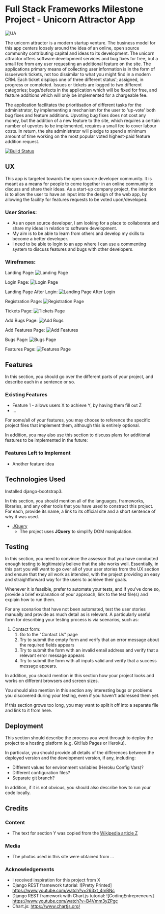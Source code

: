 # Full Stack Frameworks Milestone Project - Unicorn Attractor App

![UA](https://s3-ap-southeast-2.amazonaws.com/full-stack-frameworks/ua.PNG)

The unicorn attractor is a modern startup venture.
The business model for this app centers loosely around the idea of an online, open source community contributing capital and ideas to its development. 
The unicorn attractor offers software development services and bug fixes for free, but a small fee from any user requesting an additional feature on the site. 
The applications primary means of collecting user information is in the form of issue/work tickets, not too dissimilar to what you might find in a modern CRM. 
Each ticket displays one of three different status'; assigned, in progress or completed. 
Issues or tickets are logged to two different categories; bugs/defects in the application which will be fixed for free, and feature additions which will only be implemented for a chargeable fee. 

The application facilitates the prioritisation of different tasks for the administrator, by implementing a mechanism for the user to 'up-vote' both bug fixes and feature additions. 
Upvoting bug fixes does not cost any money, but the addition of a new feature to the site, which requires a certain number of upvotes to be implemented, requires a small fee to cover labour costs. 
In return, the site administrator will pledge to spend a minimum amount of time working on the most popular voted highest-paid feature addition request. 

 
[![Build Status](https://travis-ci.org/bransfieldjack/fullstack-frameworks-milestone-project-unicorn-attractor.svg?branch=master)](https://travis-ci.org/bransfieldjack/fullstack-frameworks-milestone-project-unicorn-attractor)

 
## UX
 
This app is targeted towards the open source developer community. It is meant as a means for people to come together in an online community to discuss and share their ideas. As a start-up company project, the intention is to allow the user to have an input into the design of the web app, by allowing the facility for features requests to be voted upon/developed. 
###	User Stories:
-	As an open source developer, I am looking for a place to collaborate and share my ideas in relation to software development. 
-	My aim is to be able to learn from others and develop my skills to become a better developer. 
-	I need to be able to login to an app where I can use a commenting system to discuss features and bugs with other developers. 

### Wireframes: 

Landing Page:
![Landing Page](https://s3-ap-southeast-2.amazonaws.com/full-stack-frameworks/unicorn-attractor/github/ua_landing_page.PNG)

Login Page:
![Login Page](https://s3-ap-southeast-2.amazonaws.com/full-stack-frameworks/unicorn-attractor/github/ua_login_page.PNG)

Landing Page After Login:
![Landing Page After Login](https://s3-ap-southeast-2.amazonaws.com/full-stack-frameworks/unicorn-attractor/github/ua_landing_page_after_login.PNG)

Registration Page:
![Registration Page](https://s3-ap-southeast-2.amazonaws.com/full-stack-frameworks/unicorn-attractor/github/ua_registration_page.PNG)

Tickets Page:
![Tickets Page](https://s3-ap-southeast-2.amazonaws.com/full-stack-frameworks/unicorn-attractor/github/ua_tickets_page.PNG)

Add Bugs Page:
![Add Bugs](https://s3-ap-southeast-2.amazonaws.com/full-stack-frameworks/unicorn-attractor/github/ua_add_bug_page.PNG)

Add Features Page:
![Add Features](https://s3-ap-southeast-2.amazonaws.com/full-stack-frameworks/unicorn-attractor/github/ua_add_feature_page.PNG)

Bugs Page:
![Bugs Page](https://s3-ap-southeast-2.amazonaws.com/full-stack-frameworks/unicorn-attractor/github/ua_bugs_page.PNG)

Features Page:
![Features Page](https://s3-ap-southeast-2.amazonaws.com/full-stack-frameworks/unicorn-attractor/github/ua_features_page.PNG)

## Features

In this section, you should go over the different parts of your project, and describe each in a sentence or so.
 
### Existing Features
- Feature 1 - allows users X to achieve Y, by having them fill out Z
- ...

For some/all of your features, you may choose to reference the specific project files that implement them, although this is entirely optional.

In addition, you may also use this section to discuss plans for additional features to be implemented in the future:

### Features Left to Implement
- Another feature idea

## Technologies Used

Installed django-bootstrap3.

In this section, you should mention all of the languages, frameworks, libraries, and any other tools that you have used to construct this project. For each, provide its name, a link to its official site and a short sentence of why it was used.

- [JQuery](https://jquery.com)
    - The project uses **JQuery** to simplify DOM manipulation.


## Testing

In this section, you need to convince the assessor that you have conducted enough testing to legitimately believe that the site works well. Essentially, in this part you will want to go over all of your user stories from the UX section and ensure that they all work as intended, with the project providing an easy and straightforward way for the users to achieve their goals.

Whenever it is feasible, prefer to automate your tests, and if you've done so, provide a brief explanation of your approach, link to the test file(s) and explain how to run them.

For any scenarios that have not been automated, test the user stories manually and provide as much detail as is relevant. A particularly useful form for describing your testing process is via scenarios, such as:

1. Contact form:
    1. Go to the "Contact Us" page
    2. Try to submit the empty form and verify that an error message about the required fields appears
    3. Try to submit the form with an invalid email address and verify that a relevant error message appears
    4. Try to submit the form with all inputs valid and verify that a success message appears.

In addition, you should mention in this section how your project looks and works on different browsers and screen sizes.

You should also mention in this section any interesting bugs or problems you discovered during your testing, even if you haven't addressed them yet.

If this section grows too long, you may want to split it off into a separate file and link to it from here.

## Deployment

This section should describe the process you went through to deploy the project to a hosting platform (e.g. GitHub Pages or Heroku).

In particular, you should provide all details of the differences between the deployed version and the development version, if any, including:
- Different values for environment variables (Heroku Config Vars)?
- Different configuration files?
- Separate git branch?

In addition, if it is not obvious, you should also describe how to run your code locally.


## Credits

### Content
- The text for section Y was copied from the [Wikipedia article Z](https://en.wikipedia.org/wiki/Z)

### Media
- The photos used in this site were obtained from ...

### Acknowledgements

- I received inspiration for this project from X
- Django REST framework tutorial: ![Pretty Printed] https://www.youtube.com/watch?v=263xt_4mBNc
- Django REST framework with Chart.js tutorial: ![CodingEntrepreneurs] https://www.youtube.com/watch?v=B4Vmm3yZPgc
- Chart.js: https://www.chartjs.org/